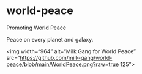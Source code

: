 # world-peace
Promoting World Peace

Peace on every planet and galaxy.

<img width=“964” alt=“Milk Gang for World Peace” src=“https://github.com/milk-gang/world-peace/blob/main/WorldPeace.png?raw=true 125”>


